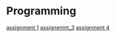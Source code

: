 # Programming

[assignment 1](https://github.com/vukmijatovic/Programming/blob/master/assignment2.ipynb)
[assignemnt_3](https://github.com/vukmijatovic/Programming/blob/master/assignment3%20(2).ipynb)
[assignment 4](https://github.com/vukmijatovic/Programming/blob/master/assignment4.ipynb)
